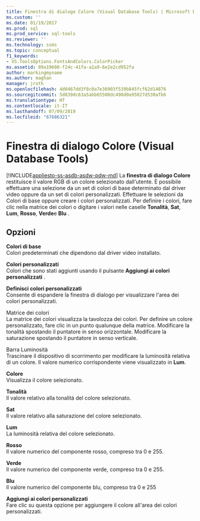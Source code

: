 ```yaml
---
title: Finestra di dialogo Colore (Visual Database Tools) | Microsoft Docs
ms.custom: ''
ms.date: 01/19/2017
ms.prod: sql
ms.prod_service: sql-tools
ms.reviewer: ''
ms.technology: ssms
ms.topic: conceptual
f1_keywords:
- VS.ToolsOptions.FontsAndColors.ColorPicker
ms.assetid: 89a19608-f24c-41fa-a1a9-6e2e2cd952fa
author: markingmyname
ms.author: maghan
manager: jroth
ms.openlocfilehash: 4d0467dd3f8c0a7e36903f539b845fcf62d14876
ms.sourcegitcommit: 5d839dc63a5abb65508dc498d0a95027d530afb6
ms.translationtype: HT
ms.contentlocale: it-IT
ms.lasthandoff: 07/09/2019
ms.locfileid: "67686321"
---
```

# <a name="color-dialog-box-visual-database-tools"></a>Finestra di dialogo Colore (Visual Database Tools)
[!INCLUDE[appliesto-ss-asdb-asdw-pdw-md](../../includes/appliesto-ss-asdb-asdw-pdw-md.md)]
La **finestra di dialogo Colore** restituisce il valore RGB di un colore selezionato dall'utente. È possibile effettuare una selezione da un set di colori di base determinato dal driver video oppure da un set di colori personalizzati. Effettuare le selezioni da Colori di base oppure creare i colori personalizzati. Per definire i colori, fare clic nella matrice dei colori o digitare i valori nelle caselle **Tonalità**, **Sat**, **Lum**, **Rosso**, **Verde**e **Blu** .  
  
## <a name="options"></a>Opzioni  
**Colori di base**  
Colori predeterminati che dipendono dal driver video installato.  
  
**Colori personalizzati**  
Colori che sono stati aggiunti usando il pulsante **Aggiungi ai colori personalizzati** .  
  
**Definisci colori personalizzati**  
Consente di espandere la finestra di dialogo per visualizzare l'area dei colori personalizzati.  
  
Matrice dei colori  
La matrice dei colori visualizza la tavolozza dei colori. Per definire un colore personalizzato, fare clic in un punto qualunque della matrice. Modificare la tonalità spostando il puntatore in senso orizzontale. Modificare la saturazione spostando il puntatore in senso verticale.  
  
Barra Luminosità  
Trascinare il dispositivo di scorrimento per modificare la luminosità relativa di un colore. Il valore numerico corrispondente viene visualizzato in **Lum**.  
  
**Colore**  
Visualizza il colore selezionato.  
  
**Tonalità**  
Il valore relativo alla tonalità del colore selezionato.  
  
**Sat**  
Il valore relativo alla saturazione del colore selezionato.  
  
**Lum**  
La luminosità relativa del colore selezionato.  
  
**Rosso**  
Il valore numerico del componente rosso, compreso tra 0 e 255.  
  
**Verde**  
Il valore numerico del componente verde, compreso tra 0 e 255.  
  
**Blu**  
Il valore numerico del componente blu, compreso tra 0 e 255  
  
**Aggiungi ai colori personalizzati**  
Fare clic su questa opzione per aggiungere il colore all'area dei colori personalizzati.  
  
